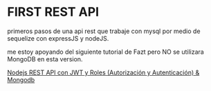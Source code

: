 # FIRST REST API

primeros pasos de una api rest que trabaje con mysql por medio de sequelize con expressJS y nodeJS.

me estoy apoyando del siguiente tutorial de Fazt pero NO se utilizara MongoDB en esta version.

[Nodejs REST API con JWT y Roles (Autorización y Autenticación) & Mongodb](https://www.youtube.com/watch?v=lV7mxivGX_I&t=886s)